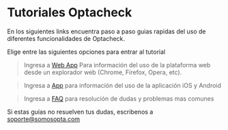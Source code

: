 # Tutoriales Optacheck

En los siguientes links encuentra paso a paso guias rapidas del uso de diferentes funcionalidades de Optacheck. 

Elige entre las siguientes opciones para entrar al tutorial
> Ingresa a [Web App](https://docs.optacheck.com/v1/web-app/) Para información del uso de la plataforma web desde un explorador web (Chrome, Firefox, Opera, etc). 

> Ingresa a [App](https://stackedit.io/) para información del uso de la aplicación iOS y Android

> Ingresa a [FAQ](https://stackedit.io/) para resolución de dudas y problemas mas comunes 


Si estas guías no resuelven tus dudas, escribenos a soporte@somosopta.com 

<!--stackedit_data:
eyJoaXN0b3J5IjpbMTI2NDE1NTAzMV19
-->